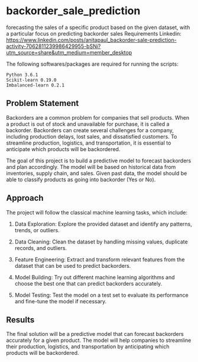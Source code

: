 # backorder_sale_prediction
forecasting the sales of a specific product based on the given dataset, with a particular focus on predicting backorder sales
Requirements
Linkedin: https://www.linkedin.com/posts/anitapaul_backorder-sale-prediction-activity-7062811239986429955-bSNi?utm_source=share&utm_medium=member_desktop

The following softwares/packages are required for running the scripts:

    Python 3.6.1
    Scikit-learn 0.19.0
    Imbalanced-learn 0.2.1


## Problem Statement

Backorders are a common problem for companies that sell products. When a product is out of stock and unavailable for purchase, it is called a backorder. Backorders can create several challenges for a company, including production delays, lost sales, and dissatisfied customers. To streamline production, logistics, and transportation, it is essential to anticipate which products will be backordered. 

The goal of this project is to build a predictive model to forecast backorders and plan accordingly. The model will be based on historical data from inventories, supply chain, and sales. Given past data, the model should be able to classify products as going into backorder (Yes or No).

## Approach

The project will follow the classical machine learning tasks, which include:

1. Data Exploration: Explore the provided dataset and identify any patterns, trends, or outliers. 

2. Data Cleaning: Clean the dataset by handling missing values, duplicate records, and outliers. 

3. Feature Engineering: Extract and transform relevant features from the dataset that can be used to predict backorders. 

4. Model Building: Try out different machine learning algorithms and choose the best one that can predict backorders accurately. 

5. Model Testing: Test the model on a test set to evaluate its performance and fine-tune the model if necessary.

## Results

The final solution will be a predictive model that can forecast backorders accurately for a given product. The model will help companies to streamline their production, logistics, and transportation by anticipating which products will be backordered.
